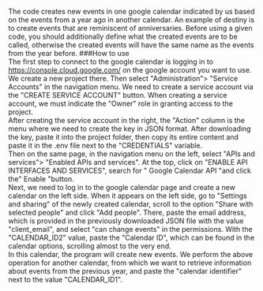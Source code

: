 The code creates new events in one google calendar indicated by us based on the events from a year ago in another calendar. An example of destiny is to create events that are reminiscent of anniversaries. Before using a given code, you should additionally define what the created events are to be called, otherwise the created events will have the same name as the events from the year before.
###How to use </br>
The first step to connect to the google calendar is logging in to https://console.cloud.google.com/ on the google account you want to use. </br>
We create a new project there. Then select "Administration"> "Service Accounts" in the navigation menu. We need to create a service account via the "CREATE SERVICE ACCOUNT" button. When creating a service account, we must indicate the "Owner" role in granting access to the project. </br>
After creating the service account in the right, the "Action" column is the menu where we need to create the key in JSON format. After downloading the key, paste it into the project folder, then copy its entire content and paste it in the .env file next to the "CREDENTIALS" variable. </br>
Then on the same page, in the navigation menu on the left, select "APIs and services"> "Enabled APIs and services". At the top, click on "ENABLE API INTERFACES AND SERVICES", search for "
Google Calendar API "and click the" Enable "button. </br>
Next, we need to log in to the google calendar page and create a new calendar on the left side. When it appears on the left side, go to "Settings and sharing" of the newly created calendar, scroll to the option "Share with selected people" and click "Add people". There, paste the email address, which is provided in the previously downloaded JSON file with the value "client_email", and select "can change events" in the permissions. With the "CALENDAR_ID2" value, paste the "Calendar ID", which can be found in the calendar options, scrolling almost to the very end.</br>
In this calendar, the program will create new events. We perform the above operation for another calendar, from which we want to retrieve information about events from the previous year, and paste the "calendar identifier" next to the value "CALENDAR_ID1".